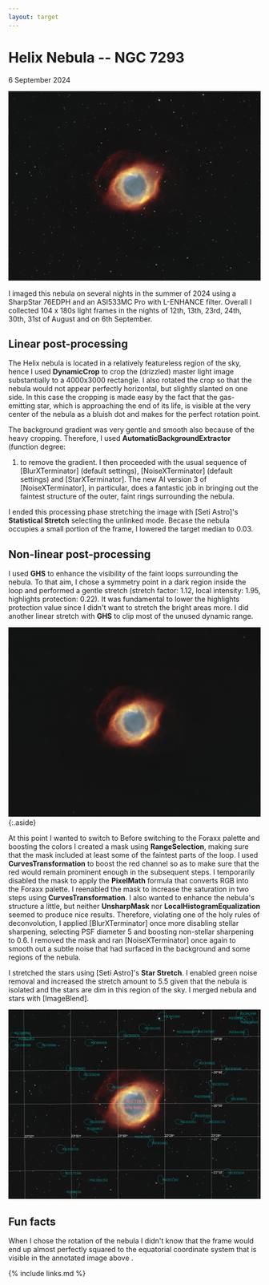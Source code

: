 ```yaml
---
layout: target
---
```


# Helix Nebula -- NGC 7293

6 September 2024

![final image](final.png)

I imaged this nebula on several nights in the summer of 2024 using a SharpStar
76EDPH and an ASI533MC Pro with L-ENHANCE filter. Overall I collected 104 x 180s
light frames in the nights of 12th, 13th, 23rd, 24th, 30th, 31st of August and
on 6th September.

## Linear post-processing

The Helix nebula is located in a relatively featureless region of the sky, hence
I used **DynamicCrop** to crop the (drizzled) master light image substantially
to a 4000x3000 rectangle. I also rotated the crop so that the nebula would not
appear perfectly horizontal, but slightly slanted on one side. In this case the
cropping is made easy by the fact that the gas-emitting star, which is
approaching the end of its life, is visible at the very center of the nebula as
a bluish dot and makes for the perfect rotation point.

The background gradient was very gentle and smooth also because of the heavy
cropping. Therefore, I used **AutomaticBackgroundExtractor** (function degree:
1) to remove the gradient. I then proceeded with the usual sequence of
[BlurXTerminator] (default settings), [NoiseXTerminator] (default settings) and
[StarXTerminator]. The new AI version 3 of [NoiseXTerminator], in particular,
does a fantastic job in bringing out the faintest structure of the outer, faint
rings surrounding the nebula.

I ended this processing phase stretching the image with [Seti Astro]'s
**Statistical Stretch** selecting the unlinked mode. Becase the nebula occupies
a small portion of the frame, I lowered the target median to 0.03.

## Non-linear post-processing

I used **GHS** to enhance the visibility of the faint loops surrounding the
nebula. To that aim, I chose a symmetry point in a dark region inside the loop
and performed a gentle stretch (stretch factor: 1.12, local intensity: 1.95,
highlights protection: 0.22). It was fundamental to lower the highlights
protection value since I didn't want to stretch the bright areas more. I did
another linear stretch with **GHS** to clip most of the unused dynamic range.

![starless image](nebula.png){:.aside}

At this point I wanted to switch to Before switching to the Foraxx palette and
boosting the colors I created a mask using **RangeSelection**, making sure that
the mask included at least some of the faintest parts of the loop. I used
**CurvesTransformation** to boost the red channel so as to make sure that the
red would remain prominent enough in the subsequent steps. I temporarily
disabled the mask to apply the **PixelMath** formula that converts RGB into the
Foraxx palette. I reenabled the mask to increase the saturation in two steps
using **CurvesTransformation**. I also wanted to enhance the nebula's structure
a little, but neither **UnsharpMask** nor **LocalHistogramEqualization** seemed
to produce nice results. Therefore, violating one of the holy rules of
deconvolution, I applied [BlurXTerminator] once more disabling stellar
sharpening, selecting PSF diameter 5 and boosting non-stellar sharpening to 0.6.
I removed the mask and ran [NoiseXTerminator] once again to smooth out a subtle
noise that had surfaced in the background and some regions of the nebula.

I stretched the stars using [Seti Astro]'s **Star Stretch**. I enabled green noise
removal and increased the stretch amount to 5.5 given that the nebula is
isolated and the stars are dim in this region of the sky. I merged nebula and
stars with [ImageBlend].

![annotated image](final_annotated.png)

## Fun facts

When I chose the rotation of the nebula I didn't know that the frame would end
up almost perfectly squared to the equatorial coordinate system that is visible
in the annotated image above <i class="fa-regular fa-face-smile"></i>.

{% include links.md %}
